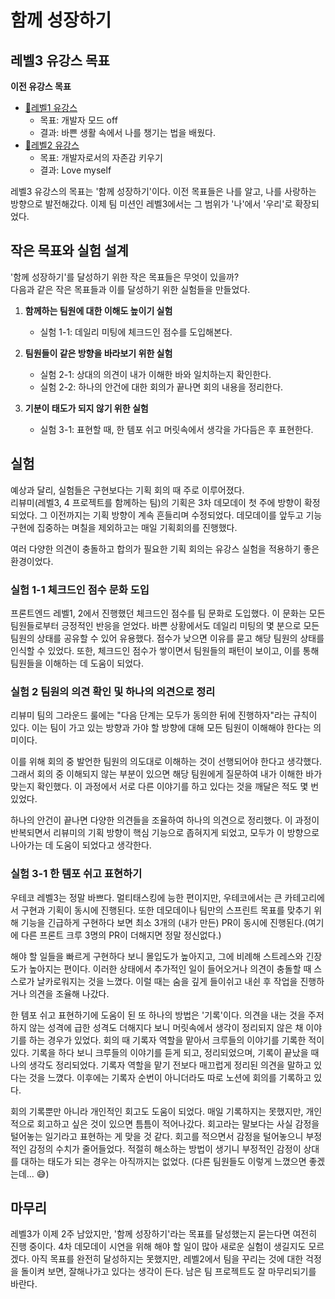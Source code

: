 # 함께 성장하기

## 레벨3 유강스 목표

**이전 유강스 목표**

- [🌟레벨1 유강스](https://github.com/woowacourse/woowa-writing/blob/badahertz52/level1.md)
  - 목표: 개발자 모드 off
  - 결과: 바쁜 생활 속에서 나를 챙기는 법을 배웠다.
- [🌟레벨2 유강스](https://github.com/woowacourse/woowa-writing/blob/badahertz52/level2.md)
  - 목표: 개발자로서의 자존감 키우기
  - 결과: Love myself

레벨3 유강스의 목표는 '함께 성장하기'이다. 이전 목표들은 나를 알고, 나를 사랑하는 방향으로 발전해갔다. 이제 팀 미션인 레벨3에서는 그 범위가 '나'에서 '우리'로 확장되었다.

## 작은 목표와 실험 설계

'함께 성장하기'를 달성하기 위한 작은 목표들은 무엇이 있을까?  
다음과 같은 작은 목표들과 이를 달성하기 위한 실험들을 만들었다.

1. **함께하는 팀원에 대한 이해도 높이기 실험**

   - 실험 1-1: 데일리 미팅에 체크드인 점수를 도입해본다.

2. **팀원들이 같은 방향을 바라보기 위한 실험**

   - 실험 2-1: 상대의 의견이 내가 이해한 바와 일치하는지 확인한다.
   - 실험 2-2: 하나의 안건에 대한 회의가 끝나면 회의 내용을 정리한다.

3. **기분이 태도가 되지 않기 위한 실험**
   - 실험 3-1: 표현할 때, 한 템포 쉬고 머릿속에서 생각을 가다듬은 후 표현한다.

## 실험

예상과 달리, 실험들은 구현보다는 기획 회의 때 주로 이루어졌다.  
리뷰미(레벨3, 4 프로젝트를 함께하는 팀)의 기획은 3차 데모데이 첫 주에 방향이 확정되었다. 그 이전까지는 기획 방향이 계속 흔들리며 수정되었다. 데모데이를 앞두고 기능 구현에 집중하는 며칠을 제외하고는 매일 기획회의를 진행했다.

여러 다양한 의견이 충돌하고 합의가 필요한 기획 회의는 유강스 실험을 적용하기 좋은 환경이었다.

### 실험 1-1 체크드인 점수 문화 도입

프론트엔드 레벨1, 2에서 진행했던 체크드인 점수를 팀 문화로 도입했다. 이 문화는 모든 팀원들로부터 긍정적인 반응을 얻었다. 바쁜 상황에서도 데일리 미팅의 몇 분으로 모든 팀원의 상태를 공유할 수 있어 유용했다. 점수가 낮으면 이유를 묻고 해당 팀원의 상태를 인식할 수 있었다. 또한, 체크드인 점수가 쌓이면서 팀원들의 패턴이 보이고, 이를 통해 팀원들을 이해하는 데 도움이 되었다.

### 실험 2 팀원의 의견 확인 및 하나의 의견으로 정리

리뷰미 팀의 그라운드 룰에는 "다음 단계는 모두가 동의한 뒤에 진행하자"라는 규칙이 있다. 이는 팀이 가고 있는 방향과 가야 할 방향에 대해 모든 팀원이 이해해야 한다는 의미이다.

이를 위해 회의 중 발언한 팀원의 의도대로 이해하는 것이 선행되어야 한다고 생각했다. 그래서 회의 중 이해되지 않는 부분이 있으면 해당 팀원에게 질문하여 내가 이해한 바가 맞는지 확인했다. 이 과정에서 서로 다른 이야기를 하고 있다는 것을 깨달은 적도 몇 번 있었다.

하나의 안건이 끝나면 다양한 의견들을 조율하여 하나의 의견으로 정리했다. 이 과정이 반복되면서 리뷰미의 기획 방향이 핵심 기능으로 좁혀지게 되었고, 모두가 이 방향으로 나아가는 데 도움이 되었다고 생각한다.

### 실험 3-1 한 템포 쉬고 표현하기

우테코 레벨3는 정말 바쁘다. 멀티태스킹에 능한 편이지만, 우테코에서는 큰 카테고리에서 구현과 기획이 동시에 진행된다. 또한 데모데이나 팀만의 스프린트 목표를 맞추기 위해 기능을 긴급하게 구현하다 보면 최소 3개의 (내가 만든) PR이 동시에 진행된다.(여기에 다른 프론트 크루 3명의 PR이 더해지면 정말 정신없다.)

해야 할 일들을 빠르게 구현하다 보니 몰입도가 높아지고, 그에 비례해 스트레스와 긴장도가 높아지는 편이다. 이러한 상태에서 추가적인 일이 들어오거나 의견이 충돌할 때 스스로가 날카로워지는 것을 느꼈다. 이럴 때는 숨을 깊게 들이쉬고 내쉰 후 작업을 진행하거나 의견을 조율해 나갔다.

한 템포 쉬고 표현하기에 도움이 된 또 하나의 방법은 '기록'이다. 의견을 내는 것을 주저하지 않는 성격에 급한 성격도 더해지다 보니 머릿속에서 생각이 정리되지 않은 채 이야기를 하는 경우가 있었다. 회의 때 기록자 역할을 맡아서 크루들의 이야기를 기록한 적이 있다. 기록을 하다 보니 크루들의 이야기를 듣게 되고, 정리되었으며, 기록이 끝났을 때 나의 생각도 정리되었다. 기록자 역할을 맡기 전보다 매끄럽게 정리된 의견을 말하고 있다는 것을 느꼈다. 이후에는 기록자 순번이 아니더라도 따로 노션에 회의를 기록하고 있다.

회의 기록뿐만 아니라 개인적인 회고도 도움이 되었다. 매일 기록하지는 못했지만, 개인적으로 회고하고 싶은 것이 있으면 틈틈이 적어나갔다. 회고라는 말보다는 사실 감정을 털어놓는 일기라고 표현하는 게 맞을 것 같다. 회고를 적으면서 감정을 털어놓으니 부정적인 감정의 수치가 줄어들었다. 적절히 해소하는 방법이 생기니 부정적인 감정이 상대를 대하는 태도가 되는 경우는 아직까지는 없었다. (다른 팀원들도 이렇게 느꼈으면 좋겠는데... 😅)

## 마무리

레벨3가 이제 2주 남았지만, '함께 성장하기'라는 목표를 달성했는지 묻는다면 여전히 진행 중이다. 4차 데모데이 시연을 위해 해야 할 일이 많아 새로운 실험이 생길지도 모르겠다.
아직 목표를 완전히 달성하지는 못했지만, 레벨2에서 팀을 꾸리는 것에 대한 걱정을 돌이켜 보면, 잘해나가고 있다는 생각이 든다. 남은 팀 프로젝트도 잘 마무리되기를 바란다.
